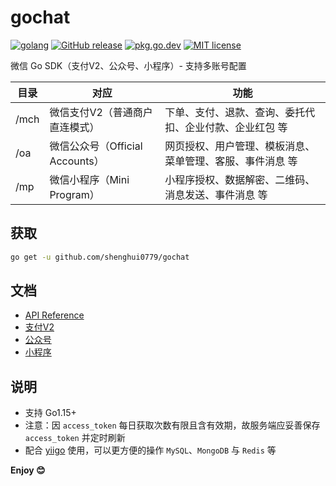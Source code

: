 # gochat

[![golang](https://img.shields.io/badge/Language-Go-green.svg?style=flat)](https://golang.org)
[![GitHub release](https://img.shields.io/github/release/shenghui0779/gochat.svg)](https://github.com/shenghui0779/gochat/releases/latest)
[![pkg.go.dev](https://img.shields.io/badge/dev-reference-007d9c?logo=go&logoColor=white&style=flat)](https://pkg.go.dev/github.com/shenghui0779/gochat)
[![MIT license](http://img.shields.io/badge/license-MIT-brightgreen.svg)](http://opensource.org/licenses/MIT)

微信 Go SDK（支付V2、公众号、小程序）- 支持多账号配置

| 目录  | 对应                         | 功能                                             |
| ---- | ---------------------------- | ----------------------------------------------- |
| /mch | 微信支付V2（普通商户直连模式）   | 下单、支付、退款、查询、委托代扣、企业付款、企业红包 等   |
| /oa  | 微信公众号（Official Accounts）| 网页授权、用户管理、模板消息、菜单管理、客服、事件消息 等 |
| /mp  | 微信小程序（Mini Program）     | 小程序授权、数据解密、二维码、消息发送、事件消息 等      |

## 获取

```sh
go get -u github.com/shenghui0779/gochat
```

## 文档

- [API Reference](https://pkg.go.dev/github.com/shenghui0779/gochat)
- [支付V2](https://github.com/shenghui0779/gochat/wiki/支付V2)
- [公众号](https://github.com/shenghui0779/gochat/wiki/公众号)
- [小程序](https://github.com/shenghui0779/gochat/wiki/小程序)

## 说明

- 支持 Go1.15+
- 注意：因 `access_token` 每日获取次数有限且含有效期，故服务端应妥善保存 `access_token` 并定时刷新
- 配合 [yiigo](https://github.com/shenghui0779/yiigo) 使用，可以更方便的操作 `MySQL`、`MongoDB` 与 `Redis` 等

**Enjoy 😊**
